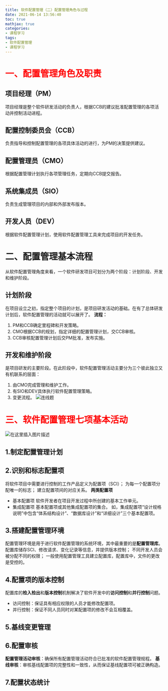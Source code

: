 ```yaml
---
title: 软件配置管理（二）配置管理角色与过程
date: 2021-06-14 13:56:40
toc: true
mathjax: true
categories:
- 课程学习
tags:
- 软件配置管理
- 课程学习
---
```


# <font color='red'>一、配置管理角色及职责</font>
## 项目经理（PM）
项目经理是整个软件研发活动的负责人，根据CCB的建议批准配置管理的各项活动并控制活动进程。
## 配置控制委员会（CCB）
负责指导和控制配置管理的各项具体活动的进行，为PM的决策提供建议。
## 配置管理员（CMO）
根据配置管理计划执行各项管理任务，定期向CCB提交报告。
## 系统集成员（SIO）
负责生成管理项目的内部和外部发布版本。
## 开发人员（DEV）
根据软件配置管理计划，使用软件配置管理工具来完成项目的开发任务。
# 二、配置管理基本流程
从软件配置管理角度来看，一个软件研发项目可划分为两个阶段：计划阶段、开发和维护阶段。
## 计划阶段
在项目设立之初，指定整个项目的计划，是项目研发活动的基础。在有了总体研发计划后，软件配置管理的活动就可以展开了。
**流程：**
1.  PM和CCB确定里程碑和开发策略。
2. CMO根据CCB的规划，指定详细的配置管理计划，交CCB审核。
3. CCB审核配置管理计划后交PM批准，发布实施。
## 开发和维护阶段
是项目研发的主要阶段。在此阶段中，软件配置管理活动主要分为三个彼此独立又有机联系的层面：

1. 由CMO完成管理和维护工作。
2. 有SIO和DEV具体执行软件配置管理策略。
3. 变更流程。
![连线题](https://raw.githubusercontent.com/buttering/EasyBlogs/master/asset/pictures/7624914ea952bb9c5a4141d0507475e8/05006e7fda574833b7127b029a37399b.png)
# <font color='red'>三、软件配置管理七项基本活动</font>
![在这里插入图片描述](https://raw.githubusercontent.com/buttering/EasyBlogs/master/asset/pictures/7624914ea952bb9c5a4141d0507475e8/26755a3514fa1944b2321b6f84013ab0.png)

## 1.制定配置管理计划
## 2.识别和标志配置项
将软件项目中需要进行控制的工作产品定义为配置项（SCI）；
为每一个配置项分配唯一的标志；
建立配置项间的对应关系。
**两类配置项**
- 基本配置项
软件开发者在项目开发过程中所创建的基本工作单元。
- 集成配置项
基本配置项或其他集成配置项的集合。
如，集成配置项“设计规格说明”中包含“体系结构设计”、“数据库设计”和“详细设计”三个基本配置项。
## 3.搭建配置管理环境
配置管理环境是用于进行软件配置管理的系统环境，其中最重要的是**配置管理库**。
配置库储存SCI、修改请求、变化记录等信息，并提供版本控制；
不同开发人员会被分配不同的权限；
一般使用配置管理工具建立配置库，配置库中，文件的更改是受控的。
## 4.配置项的版本控制
配置库的**检入检出**和**版本控制**机制解决了软件开发中的**访问控制**和**并行控制**问题。
- 访问控制：保证具有相应权限的人员才能修改配置项。
- 并行控制：保证不同人员同时对某配置项的修改不会互相覆盖。
## 5.基线变更管理
## 6.配置审核
**配置管理活动审核**：确保所有配置管理活动符合已批准的软件配置管理规程。
**基线审核**：审核基线配置项的完整性和一致性，从而保证基线配置项可被正确构造。

## 7.配置状态统计